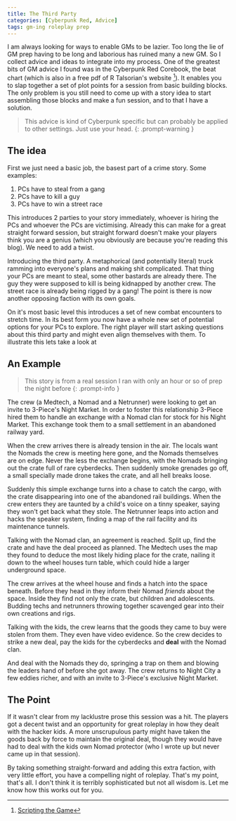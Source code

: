 ```yaml
---
title: The Third Party
categories: [Cyberpunk Red, Advice]
tags: gm-ing roleplay prep
---
```


I am always looking for ways to enable GMs to be lazier. Too long the lie of GM prep having to be long and laborious has ruined many a new GM. So I collect advice and ideas to integrate into my process. One of the greatest bits of GM advice I found was in the Cyberpunk Red Corebook, the beat chart (which is also in a free pdf of R Talsorian's website [^beatchart]). It enables you to slap together a set of plot points for a session from basic building blocks. The only problem is you still need to come up with a story idea to start assembling those blocks and make a fun session, and to that I have a solution.

> This advice is kind of Cyberpunk specific but can probably be applied to other settings. Just use your head.
{: .prompt-warning }

## The idea

First we just need a basic job, the basest part of a crime story.  Some examples:

1. PCs have to steal from a gang
2. PCs have to kill a guy
3. PCs have to win a street race

This introduces 2 parties to your story immediately, whoever is hiring the PCs and whoever the PCs are victimising. Already this can make for a great straight forward session, but straight forward doesn't make your players think you are a genius (which you obviously are because you're reading this blog). We need to add a twist.

Introducing the third party. A metaphorical (and potentially literal) truck ramming into everyone's plans and making shit complicated. That thing your PCs are meant to steal, some other bastards are already there. The guy they were supposed to kill is being kidnapped by another crew. The street race is already being rigged by a gang! The point is there is now another opposing faction with its own goals.

On it's most basic level this introduces a set of new combat encounters to stretch time. In its best form you now have a whole new set of potential options for your PCs to explore. The right player will start asking questions about this third party and might even align themselves with them. To illustrate this lets take a look at

## An Example

> This story is from a real session I ran with only an hour or so of prep the night before
{: .prompt-info }

The crew  (a Medtech, a Nomad and a Netrunner) were looking to get an invite to 3-Piece's Night Market. In order to foster this relationship 3-Piece hired them to handle an exchange with a Nomad clan for stock for his Night Market. This exchange took them to a small settlement in an abandoned railway yard.

When the crew arrives there is already tension in the air. The locals want the Nomads the crew is meeting here gone, and the Nomads themselves are on edge. Never the less the exchange begins, with the Nomads bringing out the crate full of rare cyberdecks. Then suddenly smoke grenades go off, a small specially made drone takes the crate, and all hell breaks loose.

Suddenly this simple exchange turns into a chase to catch the cargo, with the crate disappearing into one of the abandoned rail buildings. When the crew enters they are taunted by a child's voice on a tinny speaker, saying they won't get back what they stole. The Netrunner leaps into action and hacks the speaker system, finding a map of the rail facility and its maintenance tunnels.

Talking with the Nomad clan, an agreement is reached. Split up, find the crate and have the deal proceed as planned. The Medtech uses the map they found to deduce the most likely hiding place for the crate, nailing it down to the wheel houses turn table, which could hide a larger underground space.

The crew arrives at the wheel house and finds a hatch into the space beneath. Before they head in they inform their Nomad *friends* about the space. Inside they find not only the crate, but children and adolescents. Budding techs and netrunners throwing together scavenged gear into their own creations and rigs.

Talking with the kids, the crew learns that the goods they came to buy were stolen from them. They even have video evidence. So the crew decides to strike a new deal, pay the kids for the cyberdecks and **deal** with the Nomad clan.

And deal with the Nomads they do, springing a trap on them and blowing the leaders hand of before she got away. The crew returns to Night City a few eddies richer, and with an invite to 3-Piece's exclusive Night Market.

## The Point

If it wasn't clear from my lacklustre prose this session was a hit. The players got a decent twist and an opportunity for great roleplay in how they dealt with the hacker kids. A more unscrupulous party might have taken the goods back by force to maintain the original deal, though they would have had to deal with the kids own Nomad protector (who I wrote up but never came up in that session).

By taking something straight-forward and adding this extra faction, with very little effort, you have a compelling night of roleplay. That's my point, that's all. I don't think it is terribly sophisticated but not all wisdom is. Let me know how this works out for you.

[^beatchart]: [Scripting the Game](https://rtalsoriangames.com/wp-content/uploads/2020/05/RTG-ScriptingtheGamev1.2.pdf)